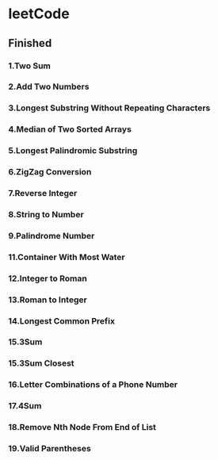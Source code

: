 # leetCode 

## Finished
### 1.Two Sum	
### 2.Add Two Numbers
### 3.Longest Substring Without Repeating Characters
### 4.Median of Two Sorted Arrays    	
### 5.Longest Palindromic Substring    	
### 6.ZigZag Conversion    	
### 7.Reverse Integer   
### 8.String to Number
### 9.Palindrome Number
### 11.Container With Most Water
### 12.Integer to Roman
### 13.Roman to Integer
### 14.Longest Common Prefix
### 15.3Sum
### 15.3Sum Closest
### 16.Letter Combinations of a Phone Number
### 17.4Sum
### 18.Remove Nth Node From End of List
### 19.Valid Parentheses

